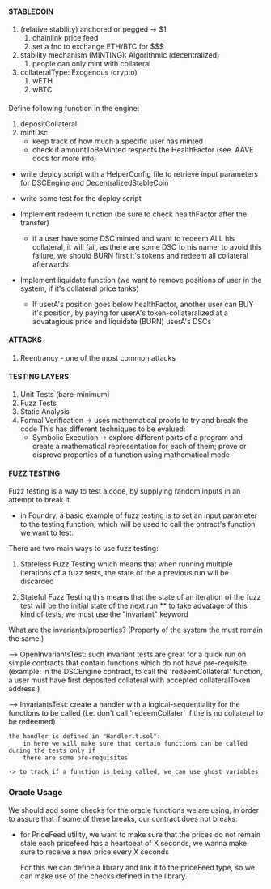 #### STABLECOIN

1. (relative stability) anchored or pegged -> $1
    1. chainlink price feed
    2. set a fnc to exchange ETH/BTC for $$$
2. stability mechanism (MINTING): Algorithmic (decentralized)
    1. people can only mint with collateral
3. collateralType: Exogenous (crypto)
    1. wETH
    2. wBTC

####
Define following function in the engine:
1. depositCollateral
2. mintDsc
    - keep track of how much a specific user has minted
    - check if amountToBeMinted respects the HealthFactor (see. AAVE docs for more info)

- write deploy script with a HelperConfig file to retrieve input parameters for DSCEngine and DecentralizedStableCoin

- write some test for the deploy script

- Implement redeem function (be sure to check healthFactor after the transfer)
    - if a user have some DSC minted and want to redeem ALL his collateral, it will fail, as there are some DSC to his name;
    to avoid this failure, we should BURN first it's tokens and redeem all collateral afterwards

- Implement liquidate function (we want to remove positions of user in the system, if it's collateral price tanks)
    - If userA's position goes below healthFactor, another user can BUY it's position, by paying for userA's token-collateralized at a advatagious price 
        and liquidate (BURN) userA's DSCs

#### ATTACKS

1. Reentrancy - one of the most common attacks


#### TESTING LAYERS

1. Unit Tests (bare-minimum)
2. Fuzz Tests 
3. Static Analysis
4. Formal Verification -> uses mathematical proofs to try and break the code
    This has different techniques to be evalued:
    - Symbolic Execution -> explore different parts of a program and create a mathematical representation for each of them;
                            prove or disprove properties of a function using mathematical mode


#### FUZZ TESTING

Fuzz testing is a way to test a code, by supplying random inputs in an attempt to break it.

- in Foundry, a basic example of fuzz testing is to set an input parameter to the testing function, which will be used to call the ontract's function we want to test.

There are two main ways to use fuzz testing:
1. Stateless Fuzz Testing
    which means that when running multiple iterations of a fuzz tests, the state of the a previous run will be discarded

2. Stateful Fuzz Testing
    this means that the state of an iteration of the fuzz test will be the initial state of the next run
    ** to take advatage of this kind of tests, we must use the "invariant" keyword

What are the invariants/properties? (Property of the system the must remain the same.)


--> OpenInvariantsTest:
    such invariant tests are great for a quick run on simple contracts that contain functions which do not have pre-requisite.
    (example:
        in the DSCEngine contract, to call the 'redeemCollateral' function, a user must have first deposited collateral with accepted collateralToken address
    )

--> InvariantsTest:
    create a handler with a logical-sequentiality for the functions to be called
    (i.e. don't call 'redeemCollater' if the is no collateral to be redeemed)

    the handler is defined in "Handler.t.sol":
        in here we will make sure that certain functions can be called during the tests only if 
        there are some pre-requisites

    -> to track if a function is being called, we can use ghost variables


### Oracle Usage

We should add some checks for the oracle functions we are using, in order to assure that if some of these breaks, our contract does not breaks.

- for PriceFeed utility, we want to make sure that the prices do not remain stale
    each pricefeed has a heartbeat of X seconds, we wanna make sure to receive a new price every X seconds

    For this we can define a library and link it to the priceFeed type, so we can make use of the checks defined in the library.

